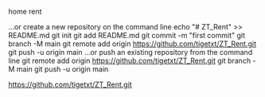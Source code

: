 home rent 

…or create a new repository on the command line
echo "# ZT_Rent" >> README.md
git init
git add README.md
git commit -m "first commit"
git branch -M main
git remote add origin https://github.com/tigetxt/ZT_Rent.git
git push -u origin main
…or push an existing repository from the command line
git remote add origin https://github.com/tigetxt/ZT_Rent.git
git branch -M main
git push -u origin main

https://github.com/tigetxt/ZT_Rent.git 